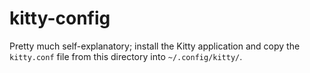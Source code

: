 # kitty-config

Pretty much self-explanatory; install the Kitty application and copy the `kitty.conf` file from this directory into `~/.config/kitty/`.